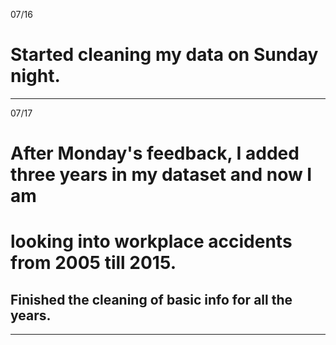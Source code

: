 07/16

# Started cleaning my data on Sunday night.

------------------

07/17

# After Monday's feedback, I added three years in my dataset and now I am
# looking into workplace accidents from 2005 till 2015.

## Finished the cleaning of basic info for all the years.

--------------------

